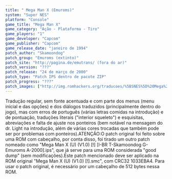 ```yaml
---
title: " Mega Man X (Emuroms)"
system: "Super NES"
platform: "Console"
game_title: "Mega Man X"
game_category: "Ação - Plataforma - Tiro"
game_players: "1"
game_developer: "Capcom"
game_publisher: "Capcom"
game_release_date: "janeiro de 1994"
patch_author: "Skamoondog"
patch_group: "Emuroms (extinto)"
patch_site: "http://pagina.de/emutrans/ (fora do ar)"
patch_version: "???"
patch_release: "24 de março de 2000"
patch_type: "Patch IPS dentro de pacote ZIP"
patch_progress: "???"
patch_images: ["http://img.romhackers.org/traducoes/%5BSNES%5D%20Mega%20Man%20X%20-%201.png","http://img.romhackers.org/traducoes/%5BSNES%5D%20Mega%20Man%20X%20-%20Emuroms%20-%202.png","http://img.romhackers.org/traducoes/%5BSNES%5D%20Mega%20Man%20X%20-%20Emuroms%20-%203.png"]
---
```

Tradução regular, sem fonte acentuada e com parte dos menus (menu inicial e das opções) e dos diálogos traduzidos (principalmente dentro do jogo), mas com erros de português (várias letras comidas na introdução) e de pontuação, traduções literais ("interior squeleto") e esquisitas, abreviações e falta de ajuste nos ponteiros (bem notável na mensagem do dr. Light na introdução, além de várias cores trocadas que também pode ser por problemas com ponteiros).ATENÇÃO:O patch original foi feito sobre uma ROM com cabeçalho, por conta disso, foi tirado um outro patch nomeado como "Mega Man X (U) (V1.0) [!] [I-BR T-Skamoondog G-Emuroms A-2000].ips", que já serve para uma ROM considerada "good dump" (sem modificações).Este patch mencionado deve ser aplicado na ROM original "Mega Man X (U) (V1.0) [!].smc", com CRC32 1033EBA4. Para usar o patch original, é necessário por um cabeçalho de 512 bytes nessa ROM.